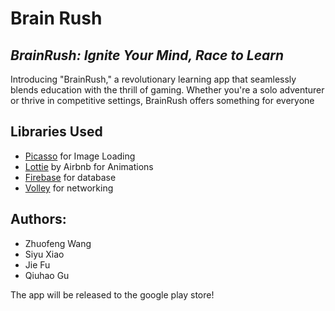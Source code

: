 # Brain Rush
## _BrainRush: Ignite Your Mind, Race to Learn_
Introducing "BrainRush," a revolutionary learning app that seamlessly blends education with the thrill of gaming. 
Whether you're a solo adventurer or thrive in competitive settings, BrainRush offers something for everyone

## Libraries Used
- [Picasso] for Image Loading
- [Lottie] by Airbnb for Animations
- [Firebase] for database
- [Volley] for networking


## Authors:
- Zhuofeng Wang
- Siyu Xiao
- Jie Fu
- Qiuhao Gu

The app will be released to the google play store! 

  [Picasso]: <https://square.github.io/picasso/>
  [Lottie]: <https://lottiefiles.com/>
  [Firebase]: <https://firebase.google.com/>
  [Volley]: <https://google.github.io/volley/>
